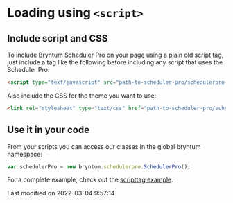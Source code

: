 # Loading using `<script>`

## Include script and CSS

To include Bryntum Scheduler Pro on your page using a plain old script tag, just include a tag like the following before
including any script that uses the Scheduler Pro:

```html
<script type="text/javascript" src="path-to-scheduler-pro/schedulerpro.umd.js"></script>
```

Also include the CSS for the theme you want to use:

```html
<link rel="stylesheet" type="text/css" href="path-to-scheduler-pro/schedulerpro.[theme].css" id="bryntum-theme">
```

## Use it in your code

From your scripts you can access our classes in the global bryntum namespace:

```javascript
var schedulerPro = new bryntum.schedulerpro.SchedulerPro();
```

For a complete example, check out the <a href="../examples-scheduler/scripttag" target="_blank">scripttag example</a>.


<p class="last-modified">Last modified on 2022-03-04 9:57:14</p>